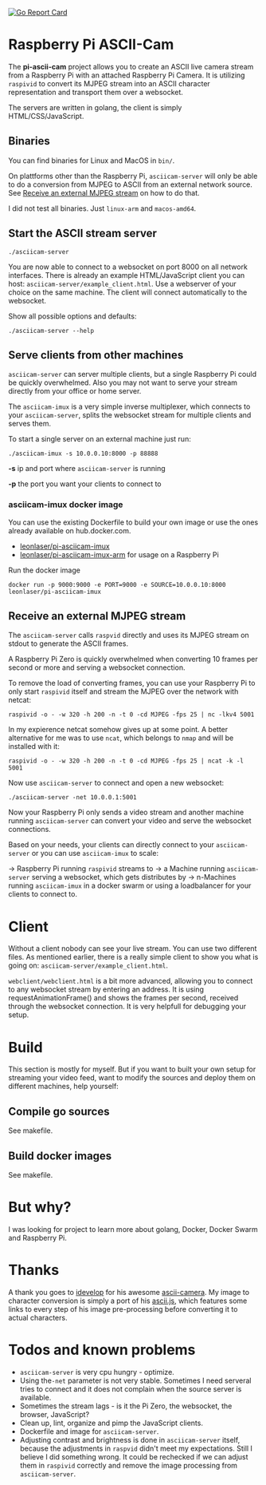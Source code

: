 [![Go Report Card](https://goreportcard.com/badge/github.com/leonlaser/pi-asciicam)](https://goreportcard.com/report/github.com/leonlaser/pi-asciicam)

# Raspberry Pi ASCII-Cam

The __pi-ascii-cam__ project allows you to create an ASCII live camera stream from a Raspberry Pi with an attached Raspberry Pi Camera.
It is utilizing `raspivid` to convert its MJPEG stream into an ASCII character representation and transport them over a websocket.

The servers are written in golang, the client is simply HTML/CSS/JavaScript.

## Binaries

You can find binaries for Linux and MacOS in `bin/`.

On plattforms other than the Raspberry Pi, `asciicam-server` will only be able to do a conversion from MJPEG to ASCII from an external network source. See [Receive an external MJPEG stream](#receive-an-external-mjpeg-stream) on how to do that.

I did not test all binaries. Just `linux-arm` and `macos-amd64`.

## Start the ASCII stream server

    ./asciicam-server

You are now able to connect to a websocket on port 8000 on all network interfaces. There is already an example HTML/JavaScript client you can host: `asciicam-server/example_client.html`. Use a webserver of your choice on the same machine. The client will connect automatically to the websocket.

Show all possible options and defaults:

    ./asciicam-server --help

## Serve clients from other machines

`asciicam-server` can server multiple clients, but a single Raspberry Pi could be quickly overwhelmed. Also you may not want to serve your stream directly from your office or home server.

The `asciicam-imux` is a very simple inverse multiplexer, which connects to your `asciicam-server`, splits the websocket stream for multiple clients and serves them.

To start a single server on an external machine just run:

    ./asciicam-imux -s 10.0.0.10:8000 -p 88888

__-s__ ip and port where `asciicam-server` is running

__-p__ the port you want your clients to connect to

### asciicam-imux docker image

You can use the existing Dockerfile to build your own image or use the ones already available on hub.docker.com.

* [leonlaser/pi-asciicam-imux](https://hub.docker.com/r/leonlaser/pi-asciicam-imux/)
* [leonlaser/pi-asciicam-imux-arm](https://hub.docker.com/r/leonlaser/pi-asciicam-imux-arm/) for usage on a Raspberry Pi

Run the docker image

    docker run -p 9000:9000 -e PORT=9000 -e SOURCE=10.0.0.10:8000 leonlaser/pi-asciicam-imux

## Receive an external MJPEG stream

The `asciicam-server` calls `raspvid` directly and uses its MJPEG stream on stdout to generate the ASCII frames.

A Raspberry Pi Zero is quickly overwhelmed when converting 10 frames per second or more and serving a websocket connection.

To remove the load of converting frames, you can use your Raspberry Pi to only start `raspivid` itself and stream the MJPEG over the network with netcat:

    raspivid -o - -w 320 -h 200 -n -t 0 -cd MJPEG -fps 25 | nc -lkv4 5001

In my expierence netcat somehow gives up at some point. A better alternative for me was to use `ncat`, which belongs to `nmap` and will be installed with it:

    raspivid -o - -w 320 -h 200 -n -t 0 -cd MJPEG -fps 25 | ncat -k -l 5001

Now use `asciicam-server` to connect and open a new websocket:

    ./asciicam-server -net 10.0.0.1:5001

Now your Raspberry Pi only sends a video stream and another machine running `asciicam-server` can convert your video and serve the websocket connections.

Based on your needs, your clients can directly connect to your `asciicam-server` or you can use `asciicam-imux` to scale:

-> Raspberry Pi running `raspivid` streams to -> a Machine running `asciicam-server` serving a websocket, which gets distributes by -> n-Machines running `asciicam-imux` in a docker swarm or using a loadbalancer for your clients to connect to.

# Client

Without a client nobody can see your live stream. You can use two different files. As mentioned earlier, there is a really simple client to show you what is going on: `asciicam-server/example_client.html`.

`webclient/webclient.html` is a bit more advanced, allowing you to connect to any websocket stream by entering an address. It is using requestAnimationFrame() and shows the frames per second, received through the websocket connection. It is very helpfull for debugging your setup.

# Build

This section is mostly for myself. But if you want to built your own setup for streaming your video feed, want to modify the sources and deploy them on different machines, help yourself:

## Compile go sources

See makefile.

## Build docker images

See makefile.

# But why?

I was looking for project to learn more about golang, Docker, Docker Swarm and Raspberry Pi.

# Thanks

A thank you goes to [idevelop](https://github.com/idevelop) for his awesome [ascii-camera](https://github.com/idevelop/ascii-camera). My image to character conversion is simply a port of his [ascii.js](https://github.com/idevelop/ascii-camera/blob/master/script/ascii.js), which features some links to every step of his image pre-processing before converting it to actual characters.

# Todos and known problems

* `asciicam-server` is very cpu hungry - optimize.
* Using the`-net` parameter is not very stable. Sometimes I need serveral tries to connect and it does not complain when the source server is available.
* Sometimes the stream lags - is it the Pi Zero, the websocket, the browser, JavaScript?
* Clean up, lint, organize and pimp the JavaScript clients.
* Dockerfile and image for `asciicam-server`.
* Adjusting contrast and brightness is done in `asciicam-server` itself, because the adjustments in `raspvid` didn't meet my expectations. Still I believe I did something wrong. It could be rechecked if we can adjust them in `raspivid` correctly and remove the image processing from `asciicam-server`.